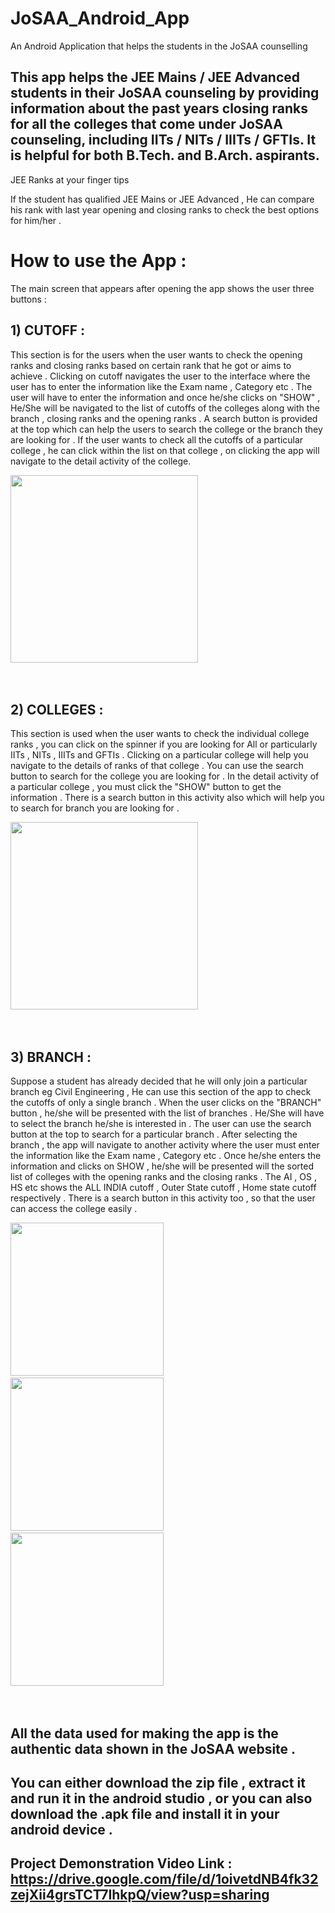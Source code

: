 # JoSAA_Android_App
An Android Application that helps the students in the JoSAA counselling 

## This app helps the JEE Mains / JEE Advanced students in their JoSAA counseling by providing information about the past years closing ranks for all the colleges that come under JoSAA counseling, including IITs / NITs / IIITs / GFTIs. It is helpful for both B.Tech. and B.Arch. aspirants.
JEE Ranks at your finger tips 

If the student has qualified JEE Mains or JEE Advanced , He can compare his rank with last year opening and closing ranks to check the best options for him/her .


# How to use the App :
The main screen that appears after opening the app shows the user three buttons :
## 1) CUTOFF : 
This section is for the users when the user wants to check the opening ranks and closing ranks based on certain rank that he got or aims to achieve . Clicking on cutoff navigates the user to the interface where the user has to enter the information like the Exam name , Category etc . The user will have to enter the information and once he/she clicks on "SHOW" , He/She will be navigated to the list of cutoffs of the colleges along with the branch , closing ranks and the opening ranks . A search button is provided at the top which can help the users to search the college or the branch they are looking for . If the user wants to check all the cutoffs of a particular college , he can click within the list on that college , on clicking the app will navigate to the detail activity of the college.
 <p>
    <img src="https://user-images.githubusercontent.com/91141709/189871858-3feecccb-d989-4d12-9806-b5e89b169b43.jpg" width="300">&emsp;
</p>
<br>


## 2) COLLEGES :
This section is used when the user wants to check the individual college ranks , you can click on the spinner if you are looking for All or particularly IITs , NITs , IIITs 
and GFTIs . Clicking on a particular college will help you navigate to the details of ranks of that college . You can use the search button to search for the college you are looking for . In the detail activity of a particular college , you must click the "SHOW" button to get the information . There is a search button in this activity also which will help you to search for branch you are looking for .
 <p>
    <img src="https://user-images.githubusercontent.com/91141709/189871846-2d72ab80-398d-47f0-80dd-e1dbb2b5f585.jpg" width="300">&emsp;
</p>
<br>

## 3) BRANCH :
Suppose a student has already decided that he will only join a particular branch eg Civil Engineering , He can use this section of the app to check the cutoffs of only a single branch . When the user clicks on the "BRANCH" button , he/she will be presented with the list of branches . He/She will have to select the branch he/she is interested in . The user can use the search button at the top to search for a particular branch . After selecting the branch , the app will navigate to another activity where the user must enter the information like the Exam name , Category etc . Once he/she enters the information and clicks on SHOW , he/she will be presented will the sorted list of colleges with the opening ranks and the closing ranks . The AI , OS , HS etc shows the ALL INDIA cutoff , Outer State cutoff , Home state cutoff respectively . There is a search button in this activity too , so that the user can access the college easily .
<p>
    <img src="https://user-images.githubusercontent.com/91141709/189871780-90410529-59b8-47f0-86a2-436b4d076df4.jpg" width="245">&emsp;
     <img src="https://user-images.githubusercontent.com/91141709/189871831-02d9c728-3d8e-43de-8f9c-2c1407b31b5a.jpg" width="245">&emsp;
      <img src="https://user-images.githubusercontent.com/91141709/189871827-e8fd2e31-f1d0-44b1-b206-0b263b85e0f9.jpg" width="245">&emsp;
</p>
<br>

## All the data used for making the app is the authentic data shown in the JoSAA website .

## You can either download the zip file , extract it and run it in the android studio , or you can also download the .apk file and install it in your android device .

## Project Demonstration Video Link : https://drive.google.com/file/d/1oivetdNB4fk32zejXii4grsTCT7IhkpQ/view?usp=sharing



